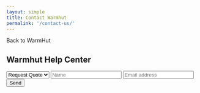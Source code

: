 ```yaml
---
layout: simple
title: Contact Warmhut
permalink: '/contact-us/'
---
```

<section class = 'sasa insight whole'>
  <div class = 'widget'>
    <div class = 'continue previous'><span>Back to WarmHut</span><span><i class = 'icon icon-back'></i></span></div>
    <div class = 'piece'>
      <h1>Warmhut Help Center</h1>
      <form action = 'https://formspree.io/support@warmhutgroup.com' method = 'POST' id = 'enquire'>
        <select name="sources" id="sources" class="custom-select sources" placeholder="Choose Subject">
          <option value = 'Request Quote'>Request Quote</option>
          <option value = 'Subscribe'>Subscribe</option>
        </select>
        <input type = 'text' name = 'name' id = 'name' placeholder = 'Name' required>
        <input type = 'email' name = 'email' id = 'email' placeholder = 'Email address' required>
        <input type = 'submit' class = 'submit' value = 'Send'> 
      </form>
    </div>
  </div>
</section>